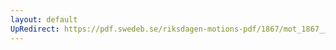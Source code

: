 ```yaml
---
layout: default
UpRedirect: https://pdf.swedeb.se/riksdagen-motions-pdf/1867/mot_1867__ak__00273/mot_1867__ak__00273_001.pdf
---
```

